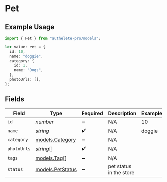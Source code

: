 # Pet

## Example Usage

```typescript
import { Pet } from "authelete-pro/models";

let value: Pet = {
  id: 10,
  name: "doggie",
  category: {
    id: 1,
    name: "Dogs",
  },
  photoUrls: [],
};
```

## Fields

| Field                                      | Type                                       | Required                                   | Description                                | Example                                    |
| ------------------------------------------ | ------------------------------------------ | ------------------------------------------ | ------------------------------------------ | ------------------------------------------ |
| `id`                                       | *number*                                   | :heavy_minus_sign:                         | N/A                                        | 10                                         |
| `name`                                     | *string*                                   | :heavy_check_mark:                         | N/A                                        | doggie                                     |
| `category`                                 | [models.Category](../models/category.md)   | :heavy_minus_sign:                         | N/A                                        |                                            |
| `photoUrls`                                | *string*[]                                 | :heavy_check_mark:                         | N/A                                        |                                            |
| `tags`                                     | [models.Tag](../models/tag.md)[]           | :heavy_minus_sign:                         | N/A                                        |                                            |
| `status`                                   | [models.PetStatus](../models/petstatus.md) | :heavy_minus_sign:                         | pet status in the store                    |                                            |